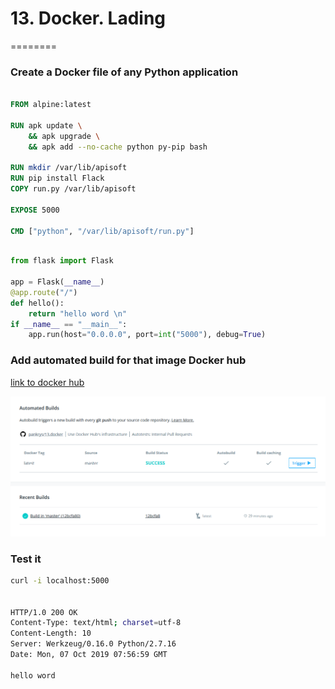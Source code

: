# 13. Docker. Lading
========

### Create a Docker file of any Python application

```Dockerfile

FROM alpine:latest

RUN apk update \
    && apk upgrade \
    && apk add --no-cache python py-pip bash

RUN mkdir /var/lib/apisoft
RUN pip install Flack
COPY run.py /var/lib/apisoft

EXPOSE 5000

CMD ["python", "/var/lib/apisoft/run.py"]


```


```python

from flask import Flask

app = Flask(__name__)
@app.route("/")
def hello():
    return "hello word \n"
if __name__ == "__main__":
    app.run(host="0.0.0.0", port=int("5000"), debug=True)

```


### Add automated build for that image Docker hub

[link to docker hub](https://cloud.docker.com/repository/docker/pankrys/api/builds)

![image](https://github.com/pankrys/sa.it-academy.by/blob/m-sa2-09-19/zmicer_zadorau/13.Docker.Lading/docker.png)

### Test it


```bash
curl -i localhost:5000


HTTP/1.0 200 OK
Content-Type: text/html; charset=utf-8
Content-Length: 10
Server: Werkzeug/0.16.0 Python/2.7.16
Date: Mon, 07 Oct 2019 07:56:59 GMT

hello word
```


